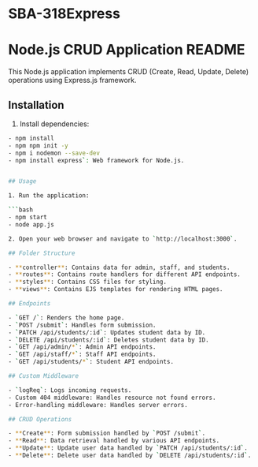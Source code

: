 # SBA-318Express

# Node.js CRUD Application README

This Node.js application implements CRUD (Create, Read, Update, Delete) operations using Express.js framework.

## Installation

1. Install dependencies:

````bash
- npm install
- npm npm init -y
- npm i nodemon --save-dev
- npm install express`: Web framework for Node.js.


## Usage

1. Run the application:

```bash
- npm start
- node app.js

2. Open your web browser and navigate to `http://localhost:3000`.

## Folder Structure

- **controller**: Contains data for admin, staff, and students.
- **routes**: Contains route handlers for different API endpoints.
- **styles**: Contains CSS files for styling.
- **views**: Contains EJS templates for rendering HTML pages.

## Endpoints

- `GET /`: Renders the home page.
- `POST /submit`: Handles form submission.
- `PATCH /api/students/:id`: Updates student data by ID.
- `DELETE /api/students/:id`: Deletes student data by ID.
- `GET /api/admin/*`: Admin API endpoints.
- `GET /api/staff/*`: Staff API endpoints.
- `GET /api/students/*`: Student API endpoints.

## Custom Middleware

- `logReq`: Logs incoming requests.
- Custom 404 middleware: Handles resource not found errors.
- Error-handling middleware: Handles server errors.

## CRUD Operations

- **Create**: Form submission handled by `POST /submit`.
- **Read**: Data retrieval handled by various API endpoints.
- **Update**: Update user data handled by `PATCH /api/students/:id`.
- **Delete**: Delete user data handled by `DELETE /api/students/:id`.
````
